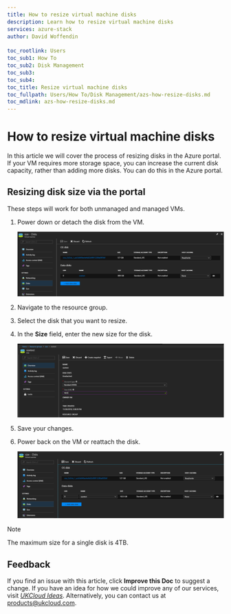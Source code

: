 ```yaml
---
title: How to resize virtual machine disks
description: Learn how to resize virtual machine disks
services: azure-stack
author: David Woffendin 

toc_rootlink: Users
toc_sub1: How To
toc_sub2: Disk Management
toc_sub3:
toc_sub4:
toc_title: Resize virtual machine disks
toc_fullpath: Users/How To/Disk Management/azs-how-resize-disks.md
toc_mdlink: azs-how-resize-disks.md
---
```


# How to resize virtual machine disks

In this article we will cover the process of resizing disks in the Azure portal. If your VM requires more storage space, you can increase the current disk capacity, rather than adding more disks. You can do this in the Azure portal.

## Resizing disk size via the portal

These steps will work for both unmanaged and managed VMs.

1. Power down or detach the disk from the VM.

    ![Detaching disks from vm](images/azs-browser-detach-disk.png)
  
2. Navigate to the resource group.

3. Select the disk that you want to resize.

4. In the **Size** field, enter the new size for the disk.

    ![Changing disk size](images/azs-browser-change-disk.png)
  
5. Save your changes.

6. Power back on the VM or reattach the disk.

    ![Attaching VM disks](images/azs-browser-attach-disk.png)

> [!NOTE]
> The maximum size for a single disk is 4TB.

## Feedback

  If you find an issue with this article, click **Improve this Doc** to suggest a change. If you have an idea for how we could improve any of our services, visit [*UKCloud Ideas*](https://ideas.ukcloud.com). Alternatively, you can contact us at <products@ukcloud.com>.
